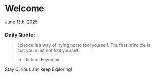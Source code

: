 # Welcome

June 12th, 2025

### Daily Quote:
> Science is a way of trying not to fool yourself. The first principle is that you must not fool yourself.
> 	- Richard Feynman

Stay Curious and keep Exploring!
